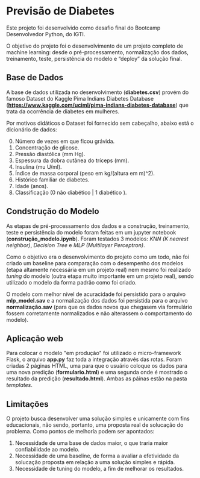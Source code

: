 # Previsão de Diabetes

Este projeto foi desenvolvido como desafio final do Bootcamp Desenvolvedor Python, do IGTI.

O objetivo do projeto foi o desenvolvimento de um projeto completo de machine learning: desde o pré-processamento, normalização dos dados, treinamento, teste, persistência do modelo e “deploy” da solução final.

## Base de Dados
A base de dados utilizada no desenvolvimento (**diabetes.csv**) provém do famoso Dataset do Kaggle Pima Indians Diabetes Database (**https://www.kaggle.com/uciml/pima-indians-diabetes-database**) que trata da ocorrência de diabetes em mulheres.

Por motivos didáticos o Dataset foi fornecido sem cabeçalho, abaixo está o dicionário de dados:

0. Número de vezes em que ficou grávida.
1. Concentração de glicose.
2. Pressão diastólica (mm Hg).
3. Espessura da dobra cutânea do tríceps (mm).
4. Insulina (mu U/ml).
5. Índice de massa corporal (peso em kg/(altura em m)^2).
6. Histórico familiar de diabetes.
7. Idade (anos).
8. Classificação (0 não diabético | 1 diabético ).

## Condstrução do Modelo
As etapas de pré-processamento dos dados e a construção, treinamento, teste e persistência do modelo foram feitas em um jupyter notebook (**construção_modelo.ipynb**). Foram testados 3 modelos: *KNN (K nearest neighbor)*, *Decision Tree* e *MLP (Multilayer Perceptron)*. 

Como o objetivo era o desenvolvimento do projeto como um todo, não foi criado um baseline para comparação com o desempenho dos modelos (etapa altamente necessária em um projeto real) nem mesmo foi realizado *tuning* do modelo (outra etapa muito importante em um projeto real), sendo utilizado o modelo da forma padrão como foi criado.

O modelo com melhor nível de acuracidade foi persistido para o arquivo **mlp_model.sav** e a normalização dos dados foi persistida para o arquivo **normalização.sav** (para que os dados novos que chegasem via formulário fossem corretamente normalizados e não alterassem o comportamento do modelo). 

## Aplicação web
Para colocar o modelo "em produção" foi utilizado o micro-framework Flask, o arquivo **app.py** faz toda a integração através das rotas.
Foram criadas 2 páginas HTML, uma para que o usuário coloque os dados para uma nova predição (**formulario.html**) e uma segunda onde é mostrado o resultado da predição (**resultado.html**). Ambas as páinas estão na pasta *templates*.

## Limitações
O projeto busca desenvolver uma solução simples e unicamente com fins educacionais, não sendo, portanto, uma proposta real de solucação do problema.
Como pontos de melhoría podem ser apontados: 
1. Necessidade de uma base de dados maior, o que traria maior confiabilidade ao modelo.
2. Necessidade de uma baseline, de forma a avaliar a efetividade da solucação proposta em relação a uma solução simples e rápida.
3. Necessidade de tuning do modelo, a fim de melhorar os resultados.
